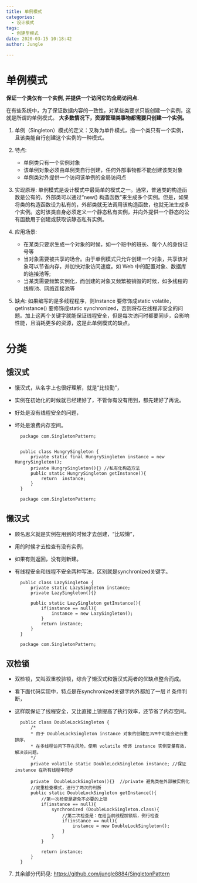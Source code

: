 ```yaml
---
title: 单例模式
categories:
  - 设计模式
tags:
  - 创建型模式
date: 2020-03-15 10:18:42
author: Jungle

---
```

# 单例模式 #
**保证一个类仅有一个实例, 并提供一个访问它的全局访问点.**

在有些系统中，为了保证数据内容的一致性，对某些类要求只能创建一个实例，这就是所谓的单例模式。
**大多数情况下，资源管理类事物都需要只创建一个实例。**

1. 单例（Singleton）模式的定义：又称为单件模式，指一个类只有一个实例，且该类能自行创建这个实例的一种模式。
2. 特点:
	- 单例类只有一个实例对象
	- 该单例对象必须由单例类自行创建，任何外部事物都不能创建该类对象
	- 单例类对外提供一个访问该单例的全局访问点
3. 实现原理: 单例模式是设计模式中最简单的模式之一。通常，普通类的构造函数是公有的，外部类可以通过“new() 构造函数”来生成多个实例。但是，如果将类的构造函数设为私有的，外部类就无法调用该构造函数，也就无法生成多个实例。这时该类自身必须定义一个静态私有实例，并向外提供一个静态的公有函数用于创建或获取该静态私有实例。

4. 应用场景:
	- 在某类只要求生成一个对象的时候，如一个班中的班长、每个人的身份证号等
	- 当对象需要被共享的场合。由于单例模式只允许创建一个对象，共享该对象可以节省内存，并加快对象访问速度。如 Web 中的配置对象、数据库的连接池等;
	- 当某类需要频繁实例化，而创建的对象又频繁被销毁的时候，如多线程的线程池、网络连接池等

5. 缺点: 如果编写的是多线程程序，则Instance 要修饰成static volatile，getInstance() 要修饰成static synchronized，否则将存在线程非安全的问题。加上这两个关键字就能保证线程安全，但是每次访问时都要同步，会影响性能，且消耗更多的资源，这是此单例模式的缺点。

# 分类 #

## 饿汉式 ##

- 饿汉式，从名字上也很好理解，就是“比较勤”，
- 实例在初始化的时候就已经建好了，不管你有没有用到，都先建好了再说。
- 好处是没有线程安全的问题，
- 坏处是浪费内存空间。

		package com.SingletonPattern;
		

		public class HungrySingleton {
		    private static final HungrySingleton instance = new HungrySingleton();
		    private HungrySingleton(){} //私有化构造方法
		    public static HungrySingleton getInstance(){
		        return  instance;
		    }
		}

		package com.SingletonPattern;

## 懒汉式 ##

- 顾名思义就是实例在用到的时候才去创建，“比较懒”，
- 用的时候才去检查有没有实例，
- 如果有则返回，没有则新建。
- 有线程安全和线程不安全两种写法，区别就是synchronized关键字。

		public class LazySingleton {
		    private static LazySingleton instance;
		    private LazySingleton(){}
		
		    public static LazySingleton getInstance(){
		        if(instance == null){
		            instance = new LazySingleton();
		        }
		        return instance;
		    }
		}

		package com.SingletonPattern;
		
## 双检锁 ##

- 双检锁，又叫双重校验锁，综合了懒汉式和饿汉式两者的优缺点整合而成。
- 看下面代码实现中，特点是在synchronized关键字内外都加了一层 if 条件判断，
- 这样既保证了线程安全，又比直接上锁提高了执行效率，还节省了内存空间。

		public class DoubleLockSingleton {
		    /*
		    * 由于 DoubleLockSingleton instance 对象的创建在JVM中可能会进行重排序，
		    * 在多线程访问下存在风险，使用 volatile 修饰 instance 实例变量有效，解决该问题。
		    */
		    private volatile static DoubleLockSingleton instance; //保证 instance 在所有线程中同步
		
		    private  DoubleLockSingleton(){}  //private 避免类在外部被实例化
		    //双重检查模式，进行了两次的判断
		    public static DoubleLockSingleton getInstance(){
		        //第一次检查是避免不必要的上锁
		        if(instance == null){
		            synchronized (DoubleLockSingleton.class){
		                //第二次检查是：在给当前线程加锁后，例行检查
		                if(instance == null){
		                    instance = new DoubleLockSingleton();
		                }
		            }
		        }
		
		        return instance;
		    }
		}


7. 其余部分代码见: https://github.com/jungle8884/SingletonPattern